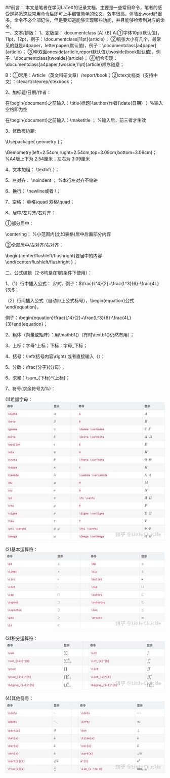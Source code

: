 ##前言：
本文是笔者在学习LaTeX的记录文档，主要是一些常用命令，笔者的感受是熟悉这些常用命令后即可上手编辑简单的论文，效率很高，体验比word好很多。命令不必全部记住，但是要知道能够实现哪些功能，并且能够检索到对应的命令。                                 
一、文本/排版：
1、定版型：
documentclass [A] {B}
A:①字体10pt(默认值)，11pt，12pt，例子：\documentclass[11pt]{article}；
②纸张大小有几个，最常见的就是a4paper，letterpaper(默认值)，例子：\documentclass[a4paper]{article}；
③单双面oneside(article,report默认值),twoside(book默认值)，例子：\documentclass[twoside]{article}；
④组合实现：\documentclass[a4paper,twoside,11pt]{article}顺序随意；

B：①常用：Article（英文科研文章）/report/book；②ctex文档类（支持中文）：ctexart/ctexrep/ctexbook；

2、加标题/日期/作者：

在\begin{document}之前输入：\title{标题}\author{作者}\date{日期} ； %输入空格即为空

在\begin{document}之前输入：\maketitle ； %输入后，前三者才生效

3、修改页边距:

\Usepackage{ geometry }；

\Gemometry(left=2.54cm,rught=2.54cm,top=3.09cm,bottom=3.09cm)； %A4版上下为 2.54厘米；左右为 3.09厘米

4、文本加粗： \textbf{ }；

5、左对齐： \noindent ； %本行左对齐不缩进

6、换行： \newline或者 \\；

7、空格： 单格\quad 双格\\quad；

8、居中/左对齐/右对齐：

①部分居中：

\centering； %小范围内(比如表格)居中后面部分内容

②全部居中/左对齐/右对齐：

\begin{center/flushleft/flushright}要居中的内容\end{center/flushleft/flushright }；

二、公式编辑（2-8均是在1的条件下使用）：

1、（1）行中插入公式： $公式$，例子：$\frac{L^4}{2}+\frac{L^3}{6}-\frac{4L}{3}$；

（2）行间插入公式（自动带上公式标号），\begin{equation}公式\end{equation}，

例子：\begin{equation}\frac{L^4}{2}+\frac{L^3}{6}-\frac{4L}{3}\end{equation}；

2、粗体（向量或矩阵）：用\mathbf{}（有时\textbf{}仍然有用）；

3、上标：字母^上标；下标：字母_下标；

4、括号：\left(括号内容\right) 或者直接输入（）；

5、分数：\frac{分子}{分母}；

6、求和：\sum_{下标}^{上标}；

7、符号(求余符号为\%)：

(1)希腊字母：
![Alt text](image.png)

(2)基本运算符：
![Alt text](image-2.png)

(3)积分运算符：
![Alt text](image-3.png)

(4)其他符号：
![Alt text](image-1.png)
